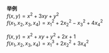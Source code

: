 **举例**  
 $f(x,y)=x^2+3xy+y^2$  
 $f(x_1,x_2,x_3,x_4)=x_1^2+2x_2^2-x_3^2+4x_4^2$  
  
 $f(x,y)=x^2+xy+y^2+2x+1$  
 $f(x_1,x_2,x_3,x_4)=x_1^3+2x_2^2+3x_4^2$  
